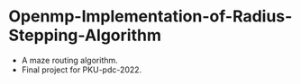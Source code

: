# Openmp-Implementation-of-Radius-Stepping-Algorithm
* A maze routing algorithm.
* Final project for PKU-pdc-2022.
